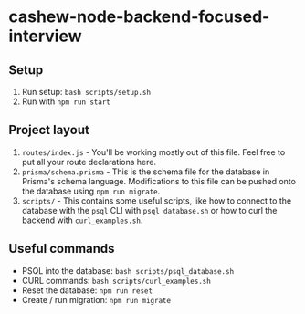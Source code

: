 # cashew-node-backend-focused-interview

## Setup
1. Run setup: `bash scripts/setup.sh`
1. Run with `npm run start`

## Project layout

1. `routes/index.js` - You'll be working mostly out of this file. Feel free to put all your route declarations here.
1. `prisma/schema.prisma` - This is the schema file for the database in Prisma's schema language. Modifications to this file can be pushed onto the database using `npm run migrate`.
1. `scripts/` - This contains some useful scripts, like how to connect to the database with the `psql` CLI with `psql_database.sh` or how to curl the backend with `curl_examples.sh`.

## Useful commands
- PSQL into the database: `bash scripts/psql_database.sh`
- CURL commands: `bash scripts/curl_examples.sh`
- Reset the database: `npm run reset`
- Create / run migration: `npm run migrate`
